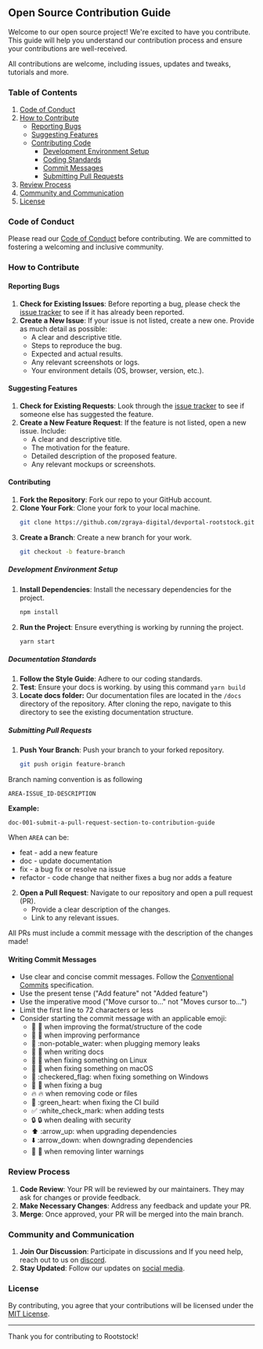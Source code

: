 ## Open Source Contribution Guide

Welcome to our open source project! We're excited to have you contribute. This guide will help you understand our contribution process and ensure your contributions are well-received.

All contributions are welcome, including issues, updates and tweaks, tutorials and more.

### Table of Contents
1. [Code of Conduct](#code-of-conduct)
2. [How to Contribute](#how-to-contribute)
    - [Reporting Bugs](#reporting-bugs)
    - [Suggesting Features](#suggesting-features)
    - [Contributing Code](#contributing-code)
        - [Development Environment Setup](#development-environment-setup)
        - [Coding Standards](#coding-standards)
        - [Commit Messages](#commit-messages)
        - [Submitting Pull Requests](#submitting-pull-requests)
3. [Review Process](#review-process)
4. [Community and Communication](#community-and-communication)
5. [License](#license)

### Code of Conduct

Please read our [Code of Conduct]() before contributing. We are committed to fostering a welcoming and inclusive community.

### How to Contribute

#### Reporting Bugs

1. **Check for Existing Issues**: Before reporting a bug, please check the [issue tracker](issues) to see if it has already been reported.
2. **Create a New Issue**: If your issue is not listed, create a new one. Provide as much detail as possible:
    - A clear and descriptive title.
    - Steps to reproduce the bug.
    - Expected and actual results.
    - Any relevant screenshots or logs.
    - Your environment details (OS, browser, version, etc.).

#### Suggesting Features

1. **Check for Existing Requests**: Look through the [issue tracker](issues) to see if someone else has suggested the feature.
2. **Create a New Feature Request**: If the feature is not listed, open a new issue. Include:
    - A clear and descriptive title.
    - The motivation for the feature.
    - Detailed description of the proposed feature.
    - Any relevant mockups or screenshots.

#### Contributing

1. **Fork the Repository**: Fork our repo to your GitHub account.
2. **Clone Your Fork**: Clone your fork to your local machine.
    ```bash
    git clone https://github.com/zgraya-digital/devportal-rootstock.git
    ```
3. **Create a Branch**: Create a new branch for your work.
    ```bash
    git checkout -b feature-branch
    ```

##### Development Environment Setup

1. **Install Dependencies**: Install the necessary dependencies for the project.
    ```bash
    npm install
    ```
2. **Run the Project**: Ensure everything is working by running the project.
    ```bash
    yarn start
    ```

##### Documentation Standards

1. **Follow the Style Guide**: Adhere to our coding standards.
2. **Test**: Ensure your docs is working. by using this command `yarn build`
3. **Locate docs folder:**  Our documentation files are located in the `/docs` directory of the repository. After cloning the repo, navigate to this directory to see the existing documentation structure.

##### Submitting Pull Requests

1. **Push Your Branch**: Push your branch to your forked repository.
    ```bash
    git push origin feature-branch
    ```
Branch naming convention is as following

`AREA-ISSUE_ID-DESCRIPTION`

**Example:**

`doc-001-submit-a-pull-request-section-to-contribution-guide`

When `AREA` can be:

- feat \- add a new feature  
- doc \- update documentation  
- fix \- a bug fix or resolve na issue 
- refactor \- code change that neither fixes a bug nor adds a feature

2. **Open a Pull Request**: Navigate to our repository and open a pull request (PR).
    - Provide a clear description of the changes.
    - Link to any relevant issues.
    
All PRs must include a commit message with the description of the changes made\!

#### Writing Commit Messages

* Use clear and concise commit messages. Follow the [Conventional Commits](https://www.conventionalcommits.org/) specification.
* Use the present tense ("Add feature" not "Added feature")  
* Use the imperative mood ("Move cursor to..." not "Moves cursor to...")  
* Limit the first line to 72 characters or less  
* Consider starting the commit message with an applicable emoji:  
  * 🎨 :art: when improving the format/structure of the code  
  * 🐎 :racehorse: when improving performance  
  * 🚱 :non-potable\_water: when plugging memory leaks  
  * 📝 :memo: when writing docs  
  * 🐧 :penguin: when fixing something on Linux  
  * 🍎 :apple: when fixing something on macOS  
  * 🏁 :checkered\_flag: when fixing something on Windows  
  * 🐛 :bug: when fixing a bug  
  * 🔥 :fire: when removing code or files  
  * 💚 :green\_heart: when fixing the CI build  
  * ✅ :white\_check\_mark: when adding tests  
  * 🔒 :lock: when dealing with security  
  * ⬆️ :arrow\_up: when upgrading dependencies  
  * ⬇️ :arrow\_down: when downgrading dependencies  
  * 👕 :shirt: when removing linter warnings



### Review Process

1. **Code Review**: Your PR will be reviewed by our maintainers. They may ask for changes or provide feedback.
2. **Make Necessary Changes**: Address any feedback and update your PR.
3. **Merge**: Once approved, your PR will be merged into the main branch.

### Community and Communication

1. **Join Our Discussion**: Participate in discussions and If you need help, reach out to us on [discord](link).
2. **Stay Updated**: Follow our updates on [social media](https://x.com/rootstocklabs).

### License

By contributing, you agree that your contributions will be licensed under the [MIT License](LICENSE).

---

Thank you for contributing to Rootstock!